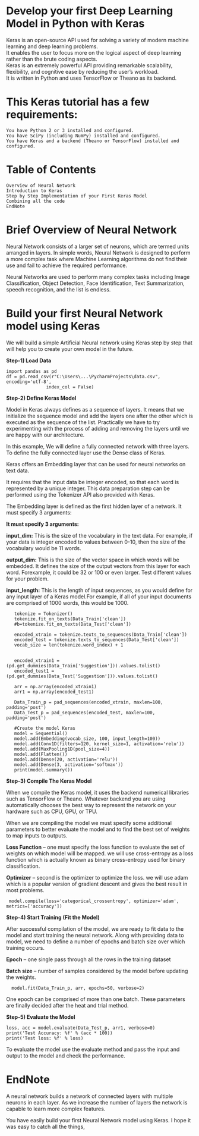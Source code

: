 
# **Develop your first Deep Learning Model in Python with Keras**
Keras is an open-source API used for solving a variety of modern machine learning and deep learning problems.<br>
  It enables the user to focus more on the logical aspect of deep learning rather than the brute coding aspects.<br>
  Keras is an extremely powerful API providing remarkable scalability, flexibility, and cognitive ease by reducing the user’s workload.<br>
  It is written in Python and uses TensorFlow or Theano as its backend.
  
# **This Keras tutorial has a few requirements:**

    You have Python 2 or 3 installed and configured.
    You have SciPy (including NumPy) installed and configured.
    You have Keras and a backend (Theano or TensorFlow) installed and configured.


# **Table of Contents**

    Overview of Neural Network
    Introduction to Keras
    Step by Step Implementation of your First Keras Model
    Combining all the code
    EndNote

# **Brief Overview of Neural Network**

  Neural Network consists of a larger set of neurons, which are termed units arranged in layers. 
  In simple words, Neural Network is designed to perform a more complex task where Machine Learning algorithms do not find their use and fail to achieve the required performance.

Neural Networks are used to perform many complex tasks including Image Classification, Object Detection, Face Identification, Text Summarization, speech recognition, and the list is endless.

# Build your first Neural Network model using Keras
   We will build a simple Artificial Neural network using Keras step by step that will help you to create your own model in the future.<br>
   
**Step-1) Load Data**<br>

    import pandas as pd
    df = pd.read_csv(r"C:\Users\...\PycharmProjects\data.csv", encoding='utf-8',
                   index_col = False)

**Step-2) Define Keras Model**<br>

Model in Keras always defines as a sequence of layers. It means that we initialize the sequence model and add the layers one after the other which is executed as the sequence of the list. 
Practically we have to try experimenting with the process of adding and removing the layers until we are happy with our architecture.

In this example, We will define a fully connected network with three layers. 
To define the fully connected layer use the Dense class of Keras.
    
Keras offers an Embedding layer that can be used for neural networks on text data.

It requires that the input data be integer encoded, so that each word is represented by a unique integer. This data preparation step can be performed using the Tokenizer API also provided with Keras.

The Embedding layer is defined as the first hidden layer of a network. It must specify 3 arguments:

**It must specify 3 arguments:**

   **input_dim:**
    This is the size of the vocabulary in the text data. For example, if your data is integer encoded to values between 0-10, then the size of the vocabulary would be 11 words.
    
   **output_dim:**
    This is the size of the vector space in which words will be embedded. It defines the size of the output vectors from this layer for each word.
    Forexample, it could be 32 or 100 or even larger. Test different values for your problem.
    
   **input_length:**
    This is the length of input sequences, as you would define for any input layer of a Keras model.For example, if all of your input documents are               comprised of 1000 words, this would be 1000.
    
       tokenize = Tokenizer()
       tokenize.fit_on_texts(Data_Train['clean'])
       #b=tokenize.fit_on_texts(Data_Test['clean'])

       encoded_xtrain = tokenize.texts_to_sequences(Data_Train['clean'])
       encoded_test = tokenize.texts_to_sequences(Data_Test['clean'])
       vocab_size = len(tokenize.word_index) + 1


       encoded_xtrain1 = (pd.get_dummies(Data_Train['Suggestion'])).values.tolist()
       encoded_test1 = (pd.get_dummies(Data_Test['Suggestion'])).values.tolist()

       arr = np.array(encoded_xtrain1)
       arr1 = np.array(encoded_test1)

       Data_Train_p = pad_sequences(encoded_xtrain, maxlen=100, padding='post')
       Data_Test_p = pad_sequences(encoded_test, maxlen=100, padding='post')

       #Create the model Keras
       model = Sequential()
       model.add(Embedding(vocab_size, 100, input_length=100))
       model.add(Conv1D(filters=120, kernel_size=1, activation='relu'))
       model.add(MaxPooling1D(pool_size=4))
       model.add(Flatten())
       model.add(Dense(20, activation='relu')) 
       model.add(Dense(3, activation='softmax')) 
       print(model.summary())

**Step-3) Compile The Keras Model**<br>

When we compile the Keras model, it uses the backend numerical libraries such as TensorFlow or Theano. Whatever backend you are using automatically chooses the best way to represent the network on your hardware such as CPU, GPU, or TPU.

When we are compiling the model we must specify some additional parameters to better evaluate the model and to find the best set of weights to map inputs to outputs.

   **Loss Function** – one must specify the loss function to evaluate the set of weights on which model will be mapped. we will use cross-entropy as a loss function which is actually known as binary cross-entropy used for binary classification.
   
   **Optimizer** – second is the optimizer to optimize the loss. we will use adam which is a popular version of gradient descent and gives the best result in most problems.
   
     model.compile(loss='categorical_crossentropy', optimizer='adam', metrics=['accuracy'])

**Step-4) Start Training (Fit the Model)**

After successful compilation of the model, we are ready to fit data to the model and start training the neural network. Along with providing data to model, we need to define a number of epochs and batch size over which training occurs.

   **Epoch** – one single pass through all the rows in the training dataset
  
   **Batch size** – number of samples considered by the model before updating the weights.
   
      model.fit(Data_Train_p, arr, epochs=50, verbose=2)
One epoch can be comprised of more than one batch. These parameters are finally decided after the heat and trial method.

**Step-5) Evaluate the Model**

    loss, acc = model.evaluate(Data_Test_p, arr1, verbose=0)
    print('Test Accuracy: %f' % (acc * 100))
    print('Test loss: %f' % loss)
To evaluate the model use the evaluate method and pass the input and output to the model and check the performance.


# EndNote

A neural network builds a network of connected layers with multiple neurons in each layer. As we increase the number of layers the network is capable to learn more complex features.

You have easily build your first Neural Network model using Keras. I hope it was easy to catch all the things,

     


